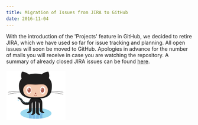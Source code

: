 ```yaml
---
title: Migration of Issues from JIRA to GitHub
date: 2016-11-04
---
```

With the introduction of the 'Projects' feature in GitHub, we decided to retire JIRA, which we have used so far for issue tracking and planning. All open issues will soon be moved to GitHub. Apologies in advance for the number of mails you will receive in case you are watching the repository. A summary of already closed JIRA issues can be found [here](https://github.com/siemens/embb/issues/9).
<br/><br/>
![GitHub](img/octocat.png)
